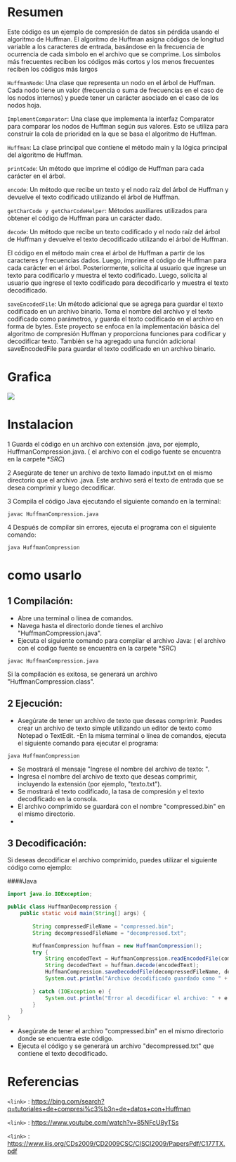 # Resumen 


Este código es un ejemplo de compresión de datos sin pérdida usando el algoritmo de Huffman. El algoritmo de Huffman asigna códigos de longitud variable a los caracteres de entrada, basándose en la frecuencia de ocurrencia de cada símbolo en el archivo que se comprime. Los símbolos más frecuentes reciben los códigos más cortos y los menos frecuentes reciben los códigos más largos



`HuffmanNode`: Una clase que representa un nodo en el árbol de Huffman. Cada nodo tiene un valor (frecuencia o suma de frecuencias en el caso de los nodos internos) y puede tener un carácter asociado en el caso de los nodos hoja.

`ImplementComparator`: Una clase que implementa la interfaz Comparator para comparar los nodos de Huffman según sus valores. Esto se utiliza para construir la cola de prioridad en la que se basa el algoritmo de Huffman.

`Huffman`: La clase principal que contiene el método main y la lógica principal del algoritmo de Huffman.

`printCode`: Un método que imprime el código de Huffman para cada carácter en el árbol.

`encode`: Un método que recibe un texto y el nodo raíz del árbol de Huffman y devuelve el texto codificado utilizando el árbol de Huffman.

`getCharCode y getCharCodeHelper`: Métodos auxiliares utilizados para obtener el código de Huffman para un carácter dado.

`decode`: Un método que recibe un texto codificado y el nodo raíz del árbol de Huffman y devuelve el texto decodificado utilizando el árbol de Huffman.

El código en el método main crea el árbol de Huffman a partir de los caracteres y frecuencias dados. Luego, imprime el código de Huffman para cada carácter en el árbol. Posteriormente, solicita al usuario que ingrese un texto para codificarlo y muestra el texto codificado. Luego, solicita al usuario que ingrese el texto codificado para decodificarlo y muestra el texto decodificado.

`saveEncodedFile`: Un método adicional que se agrega para guardar el texto codificado en un archivo binario. Toma el nombre del archivo y el texto codificado como parámetros, y guarda el texto codificado en el archivo en forma de bytes.
Este proyecto se enfoca en la implementación básica del algoritmo de compresión Huffman y proporciona funciones para codificar y decodificar texto. También se ha agregado una función adicional saveEncodedFile para guardar el texto codificado en un archivo binario.






# Grafica 
![](https://www.ime.usp.br/~pf/estruturas-de-dados/aulas/figuressw/Chapter5/HuffTinyTiny.png)









# Instalacion 
1  Guarda el código en un archivo con extensión .java, por ejemplo, HuffmanCompression.java.
( el archivo con el codigo fuente se encuentra en la carpete **SRC*)

2  Asegúrate de tener un archivo de texto llamado input.txt en el mismo directorio que el archivo .java. Este archivo será el texto de entrada que se desea comprimir y luego decodificar.

3  Compila el código Java ejecutando el siguiente comando en la terminal:

`javac HuffmanCompression.java`

4  Después de compilar sin errores, ejecuta el programa con el siguiente comando:


`java HuffmanCompression`








# como usarlo


## 1 Compilación:


- Abre una terminal o línea de comandos.
- Navega hasta el directorio donde tienes el archivo "HuffmanCompression.java".
- Ejecuta el siguiente comando para compilar el archivo Java:
  ( el archivo con el codigo fuente se encuentra en la carpete **SRC*)

`javac HuffmanCompression.java`

Si la compilación es exitosa, se generará un archivo "HuffmanCompression.class".


## 2 Ejecución:

- Asegúrate de tener un archivo de texto que deseas comprimir. Puedes crear un archivo de texto simple utilizando un editor de texto como Notepad o TextEdit.
-En la misma terminal o línea de comandos, ejecuta el siguiente comando para ejecutar el programa:

`java HuffmanCompression`

- Se mostrará el mensaje "Ingrese el nombre del archivo de texto: ".
- Ingresa el nombre del archivo de texto que deseas comprimir, incluyendo la extensión (por ejemplo, "texto.txt").
- Se mostrará el texto codificado, la tasa de compresión y el texto decodificado en la consola.
- El archivo comprimido se guardará con el nombre "compressed.bin" en el mismo directorio.
- 
## 3 Decodificación:

Si deseas decodificar el archivo comprimido, puedes utilizar el siguiente código como ejemplo:

####Java

```java
import java.io.IOException;

public class HuffmanDecompression {
    public static void main(String[] args) {
      
        String compressedFileName = "compressed.bin";
        String decompressedFileName = "decompressed.txt";

        HuffmanCompression huffman = new HuffmanCompression();
        try {
            String encodedText = HuffmanCompression.readEncodedFile(compressedFileName);
            String decodedText = huffman.decode(encodedText);
            HuffmanCompression.saveDecodedFile(decompressedFileName, decodedText);
            System.out.println("Archivo decodificado guardado como " + decompressedFileName);
          
        } catch (IOException e) {
            System.out.println("Error al decodificar el archivo: " + e.getMessage());
        }
    }
}
```

- Asegúrate de tener el archivo "compressed.bin" en el mismo directorio donde se encuentra este código.
- Ejecuta el código y se generará un archivo "decompressed.txt" que contiene el texto decodificado.







# Referencias 

`<link>` : <https://bing.com/search?q=tutoriales+de+compresi%c3%b3n+de+datos+con+Huffman>


`<link>` : <https://www.youtube.com/watch?v=85NFcU8yTSs>


`<link>` : <https://www.iiis.org/CDs2009/CD2009CSC/CISCI2009/PapersPdf/C177TX.pdf>







